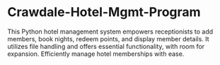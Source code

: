 # Crawdale-Hotel-Mgmt-Program
This Python hotel management system empowers receptionists to add members, book nights, redeem points, and display member details. It utilizes file handling and offers essential functionality, with room for expansion. Efficiently manage hotel memberships with ease.
